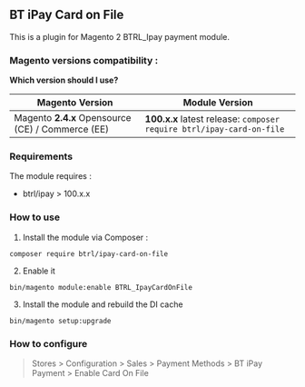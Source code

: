## BT iPay Card on File

This is a plugin for Magento 2 BTRL_Ipay payment module.

### Magento versions compatibility :

**Which version should I use?**

| Magento Version                                   | Module Version                                                            |
|---------------------------------------------------|---------------------------------------------------------------------------|
| Magento **2.4.x** Opensource (CE) / Commerce (EE) | **100.x.x** latest release: ```composer require btrl/ipay-card-on-file``` |

### Requirements

The module requires :

- btrl/ipay > 100.x.x


### How to use

1. Install the module via Composer :

``` composer require btrl/ipay-card-on-file ```

2. Enable it

``` bin/magento module:enable BTRL_IpayCardOnFile ```

3. Install the module and rebuild the DI cache

``` bin/magento setup:upgrade ```


### How to configure

> Stores > Configuration > Sales > Payment Methods > BT iPay Payment > Enable Card On File
